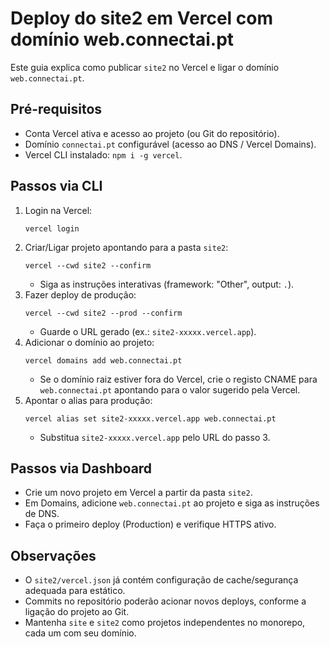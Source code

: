 ﻿# Deploy do site2 em Vercel com domínio web.connectai.pt

Este guia explica como publicar `site2` no Vercel e ligar o domínio `web.connectai.pt`.

## Pré-requisitos
- Conta Vercel ativa e acesso ao projeto (ou Git do repositório).
- Domínio `connectai.pt` configurável (acesso ao DNS / Vercel Domains).
- Vercel CLI instalado: `npm i -g vercel`.

## Passos via CLI
1. Login na Vercel:
   ```
   vercel login
   ```
2. Criar/Ligar projeto apontando para a pasta `site2`:
   ```
   vercel --cwd site2 --confirm
   ```
   - Siga as instruções interativas (framework: "Other", output: `.`).
3. Fazer deploy de produção:
   ```
   vercel --cwd site2 --prod --confirm
   ```
   - Guarde o URL gerado (ex.: `site2-xxxxx.vercel.app`).
4. Adicionar o domínio ao projeto:
   ```
   vercel domains add web.connectai.pt
   ```
   - Se o domínio raiz estiver fora do Vercel, crie o registo CNAME para `web.connectai.pt` apontando para o valor sugerido pela Vercel.
5. Apontar o alias para produção:
   ```
   vercel alias set site2-xxxxx.vercel.app web.connectai.pt
   ```
   - Substitua `site2-xxxxx.vercel.app` pelo URL do passo 3.

## Passos via Dashboard
- Crie um novo projeto em Vercel a partir da pasta `site2`.
- Em Domains, adicione `web.connectai.pt` ao projeto e siga as instruções de DNS.
- Faça o primeiro deploy (Production) e verifique HTTPS ativo.

## Observações
- O `site2/vercel.json` já contém configuração de cache/segurança adequada para estático.
- Commits no repositório poderão acionar novos deploys, conforme a ligação do projeto ao Git.
- Mantenha `site` e `site2` como projetos independentes no monorepo, cada um com seu domínio.
